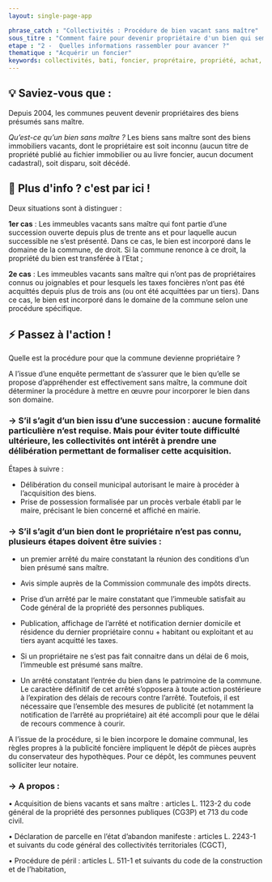 ```yaml
---
layout: single-page-app

phrase_catch : "Collectivités : Procédure de bien vacant sans maître"
sous_titre : "Comment faire pour devenir propriétaire d'un bien qui semble abandonné"
etape : "2 -  Quelles informations rassembler pour avancer ?"
thematique : "Acquérir un foncier"
keywords: collectivités, bati, foncier, proprétaire, propriété, achat, bien sans maître, succession
---
```


## 💡 Saviez-vous que :

Depuis 2004, les communes peuvent devenir propriétaires des biens présumés sans maître.

*Qu’est-ce qu’un bien sans maître ?*
Les biens sans maître sont des biens immobiliers vacants, dont le propriétaire est soit inconnu (aucun titre de propriété publié au fichier immobilier ou au livre foncier, aucun document cadastral), soit disparu, soit décédé.


## 🚀 Plus d'info ? c'est par ici !

Deux situations sont à distinguer :

**1er cas** : Les immeubles vacants sans maître qui font partie d’une succession ouverte depuis plus de trente ans et pour laquelle aucun successible ne s’est présenté. Dans ce cas, le bien est incorporé dans le domaine de la commune, de droit. Si la commune renonce à ce droit, la propriété du bien est transférée à l’Etat ;

**2e cas** : Les immeubles vacants sans maître qui n’ont pas de propriétaires connus ou joignables et pour lesquels les taxes foncières n’ont pas été acquittés depuis plus de trois ans (ou ont été acquittées par un tiers). Dans ce cas, le bien est incorporé dans le domaine de la commune selon une procédure spécifique.


## ⚡ Passez à l'action !

Quelle est la procédure pour que la commune devienne propriétaire ?

A l’issue d’une enquête permettant de s’assurer que le bien qu’elle se propose d’appréhender est effectivement sans maître, la commune doit déterminer la procédure à mettre en œuvre pour incorporer le bien dans son domaine.

### → S’il s’agit d’un bien issu d’une succession : aucune formalité particulière n’est requise. Mais pour éviter toute difficulté ultérieure, les collectivités ont intérêt à prendre une délibération permettant de formaliser cette acquisition.

Étapes à suivre : 
-	Délibération du conseil municipal autorisant le maire à procéder à l’acquisition des biens. 
-	Prise de possession formalisée par un procès verbale établi par le maire, précisant le bien concerné et affiché en mairie.


### → S’il s’agit d’un bien dont le propriétaire n’est pas connu, plusieurs étapes doivent être suivies :

- un premier arrêté du maire constatant la réunion des conditions d’un bien présumé sans maître.

- Avis simple auprès de la Commission communale des impôts directs.

-  Prise d’un arrêté par le maire constatant que l’immeuble satisfait au Code général de la propriété des personnes publiques.
 
- Publication, affichage de l’arrêté et notification dernier domicile et résidence du dernier propriétaire connu + habitant ou exploitant et au tiers ayant acquitté les taxes.

- Si un propriétaire ne s’est pas fait connaitre dans un délai de 6 mois, l’immeuble est présumé sans maître.

- Un arrêté constatant l’entrée du bien dans le patrimoine de la commune. Le caractère définitif de cet arrêté s’opposera à toute action postérieure à l’expiration des délais de recours contre l’arrêté. Toutefois, il est nécessaire que l’ensemble des mesures de publicité (et notamment la notification de l’arrêté au propriétaire) ait été accompli pour que le délai de recours commence à courir.

A l’issue de la procédure, si le bien incorpore le domaine communal, les règles propres à la publicité foncière impliquent le dépôt de pièces auprès du conservateur des hypothèques.
Pour ce dépôt, les communes peuvent solliciter leur notaire.


### → A propos :

•	Acquisition de biens vacants et sans maître : articles L. 1123-2 du code général de la propriété des personnes publiques (CG3P) et 713 du code civil.

•	Déclaration de parcelle en l’état d’abandon manifeste : articles L. 2243-1 et suivants du code général des collectivités territoriales (CGCT),

•	Procédure de péril : articles L. 511-1 et suivants du code de la construction et de l’habitation,

